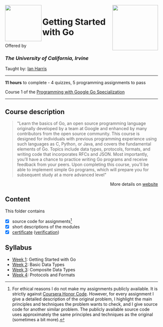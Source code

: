 <a href="https://www.coursera.org/learn/golang-getting-started">
<img src="/img/Getting%20Started%20with%20Go%20logo.avif" width="150" height="150" align="right">
</a>

<img src="https://upload.wikimedia.org/wikipedia/commons/8/8f/University_of_California%2C_Irvine_logo.svg" width="120" height="120" align="left">

# Getting Started with Go

Offered by 
### *The University of California, Irvine*

Taught by: [Ian Harris](https://www.coursera.org/instructor/ianharris)

---

**11 hours** to complete - 4 quizzes, 5 programming assignments to pass

Course 1 of the [Programming with Google Go Specialization](../) 

---

## Course description

>"Learn the basics of Go, an open source programming language originally developed by a team at Google and enhanced by many contributors from the open source community. This course is designed for individuals with previous programming experience using such languages as C, Python, or Java, and covers the fundamental elements of Go. Topics include data types, protocols, formats, and writing code that incorporates RFCs and JSON. Most importantly, you’ll have a chance to practice writing Go programs and receive feedback from your peers. Upon completing this course, you'll be able to implement simple Go programs, which will prepare you for subsequent study at a more advanced level"

<p align="right">More details on <a href="https://www.coursera.org/learn/golang-getting-started">website</a></p>

## Content
This folder contains 
- [x] source code for assignments[^1]
- [x] short descriptions of the modules 
- [x] [certificate](./Certificate/Coursera%20Certificate%20Getting%20Started%20with%20Go.pdf) ([verification](https://coursera.org/verify/97SDDKB9SQPV))

## Syllabus
- [Week 1](./Week%201): Getting Started with Go
- [Week 2](./Week%202): Basic Data Types
- [Week 3](./Week%203): Composite Data Types
- [Week 4](./Week%204): Protocols and Formats

[^1]: For ethical reasons I do not make my assignments publicly available. It is strictly against [Coursera Honor Code](https://www.coursera.support/s/article/209818863-Coursera-Honor-Code?language=en_US). However, for every assignment I give a detailed description of the original problem, I highlight the main principles and techniques the problem wants to check, and I give source code for another similar problem. The publicly available source code uses approximately the same principles and techniques as the original (sometimes a bit more). 

